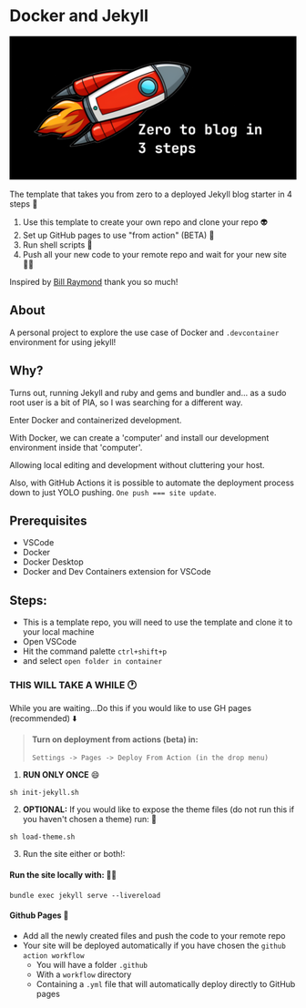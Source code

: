 # Docker and Jekyll

![Make Jekyll Great Again](./assets/repository-docker-jekyll.png)

The template that takes you from zero to a deployed Jekyll blog starter in 4 steps 🚀

1. Use this template to create your own repo and clone your repo 👽
2. Set up GitHub pages to use "from action" (BETA) 🤞
3. Run shell scripts 🐚
4. Push all your new code to your remote repo and wait for your new site 🧙‍♂️

Inspired by [Bill Raymond](https://github.com/BillRaymond) thank you so much!

## About

A personal project to explore the use case of Docker and `.devcontainer` environment for using jekyll!

## Why?

Turns out, running Jekyll and ruby and gems and bundler and... as a sudo root user is a bit of PIA, so I was searching for a different way.

Enter Docker and containerized development.

With Docker, we can create a 'computer' and install our development environment inside that 'computer'.

Allowing local editing and development without cluttering your host.

Also, with GitHub Actions it is possible to automate the deployment process down to just YOLO pushing. `One push === site update`.

## Prerequisites

- VSCode
- Docker
- Docker Desktop
- Docker and Dev Containers extension for VSCode

## Steps:

- This is a template repo, you will need to use the template and clone it to your local machine
- Open VSCode
- Hit the command palette `ctrl+shift+p`
- and select `open folder in container`

### THIS WILL TAKE A WHILE 🕐

While you are waiting...Do this if you would like to use GH pages (recommended) ⬇️

> **Turn on deployment from actions (beta) in:**
>
> `Settings -> Pages -> Deploy From Action (in the drop menu)`

1. **RUN ONLY ONCE** :smile:

```shell
sh init-jekyll.sh
```

2. **OPTIONAL:** If you would like to expose the theme files (do not run this if you haven't chosen a theme) run: 🤔

```shell
sh load-theme.sh
```

3. Run the site either or both!:

#### Run the site locally with: 👨‍💻

```shell
bundle exec jekyll serve --livereload
```

#### Github Pages 👏

- Add all the newly created files and push the code to your remote repo
- Your site will be deployed automatically if you have chosen the `github action workflow`
  - You will have a folder `.github`
  - With a `workflow` directory
  - Containing a `.yml` file that will automatically deploy directly to GitHub pages

